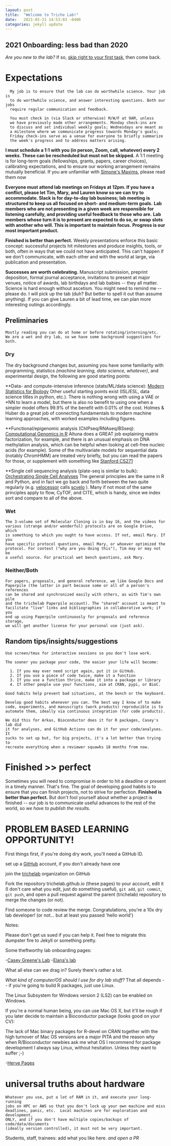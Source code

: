 ```yaml
---
layout: post
title:  "Welcome to Triche Lab!"
date:   2021-05-21 14:53:03 -0400
categories: jekyll update
---
```


## 2021 Onboarding: less bad than 2020

*Are you new to the lab?*
If so, <a href="#PBL">skip right to your first task</a>, then come back. 

# Expectations

      My job is to ensure that the lab can do worthwhile science. Your job is
      to do worthwhile science, and answer interesting questions. Both our jobs 
      require regular communication and feedback.

      You must check in (via Slack or otherwise) M/W/F at 9AM, unless
      we have previously made other arrangements. Monday check-ins are
      to discuss and set individual weekly goals; Wednesdays are meant as
      a milestone where we communicate progress towards Monday's goals; 
      Friday check-ins serve as a venue for everyone to briefly summarize
      the week's progress and to address matters arising.
        
        
**I must schedule a 1:1 with you (in person, Zoom, call, whatever) every 2 weeks. These can be rescheduled but must not be skipped.**
	  A 1:1 meeting is for long-term goals (fellowships, grants, papers, 
	  career choices), calibrating expectations, and to ensure our working
	  arrangement remains mutually beneficial. If you are unfamiliar with 
	  [Simone's Maxims](https://clincancerres.aacrjournals.org/content/5/9/2281),
	  please read them now
		
**Everyone must attend lab meetings on Fridays at 12pm. If you**
**have a conflict, please let Tim, Mary, and Lauren know so we can**
**try to accommodate. Slack is for day-to-day lab business; lab meeting**
**is structured to keep us all focused on short- and medium-term goals.**
**Lab members who are not presenting in a given week are responsible for**
**listening carefully, and providing useful feedback to those who are.**
**Lab members whose turn it is to present are expected to do so, or swap**
**slots with another who will. This is important to maintain focus.**
**Progress is our most important product.**
        
**Finished is better than perfect.** Weekly presentations enforce
this basic concept: successful projects hit milestones and produce 
insights, tools, or both, often in ways that we could not have 
anticipated. This can't happen if we don't communicate, with each
other and with the world at large, via publication and presentation.
         
**Successes are worth celebrating.** Manuscript submission, 
preprint deposition, formal journal acceptance, invitations to present
at major venues, notice of awards, lab birthdays and lab babies -- 
they all matter. Science is hard enough without ascetism. You might
need to remind me -- please do. I will pick up the tab (duh? But
better to spell it out than assume anything). If you can give Lauren
a bit of lead time, we can plan more interesting outings accordingly.
       
## Preliminaries
	
    Mostly reading you can do at home or before rotating/interning/etc.
    We are a wet and dry lab, so we have some background suggestions for both. 
    

### Dry

The dry background changes but, assuming you have some familiarity with 
programming, statistics *(machine learning, data science, whatever)*,
and experimental design, the following are good starting points:
    
**Data- and compute-intensive inference (stats/ML/data science):
[Modern Statistics for Biology](http://web.stanford.edu/class/bios221/book/)
Other useful starting points exist (ISL/ESL, data science titles in 
python, etc.). There is nothing wrong with using a VAE or *NN to learn 
a model, but there is also no benefit to using one when a simpler model
offers 99.9% of the benefit with 0.01% of the cost. Holmes &amp; Huber
do a great job of connecting fundamentals to modern machine learning 
approaches, with worked examples including figures.

**Functional/epigenomic analysis (ChIPseq/RNAseq/BSseq):
[Computational Genomics in R](https://compgenomr.github.io/book/)
Altuna does a GREAT job explaining matrix factorization, for example, 
and there is an unusual emphasis on DNA methylation analysis, which 
can be helpful when looking at cell-free nucleic acids (for example). 
Some of the multivariate models for sequential data (notably ChromHMM) 
are treated very briefly, but you can read the papers for those, or
supplement with something like [Stanford CS271](https://www.udacity.com/course/intro-to-artificial-intelligence--cs271)

**Single cell sequencing analysis (plate-seq is similar to bulk):
[Orchestrating Single Cell Analyses](https://bioconductor.org/books/release/OSCA/)
The general principles are the same in R and Python, and in fact 
we go back and forth between the two quite regularly (e.g. 
[velocessor](https://github.com/trichelab/velocessor) calls
[scvelo](https://github.com/theislab/scvelo/) ).
Many if not most of the same principles apply to flow, CyTOF, and CITE,
which is handy, since we index sort and compare to all of the above.

### Wet
    
    The 3-volume set of Molecular Cloning is in bay 16, and the videos for 
    various (strange and/or wonderful) protocols are on Google Drive, which 
    is something to which you ought to have access. If not, email Mary. If you
    have specific protocol questions, email Mary, or whoever optimized the
    protocol. For context ("why are you doing this"), Tim may or may not be
    a useful source. For practical wet bench questions, ask Mary. 
    
### Neither/Both 
    
    For papers, proposals, and general reference, we like Google Docs and 
    Paperpile (the latter in part because some or all of a person's references
    can be shared and synchronized easily with others, as with Tim's own pile 
    and the trichelab Paperpile account). The "shared" account is meant to 
    facilitate "live" links and bibliographies in collaborative work; if you 
    end up using Paperpile continuously for proposals and reference storage,
    we will get another license for your personal use (just ask). 
    

## Random tips/insights/suggestions
    Use screen/tmux for interactive sessions so you don't lose work.
    
    The sooner you package your code, the easier your life will become:
    
      1. If you may ever need script again, put it in GitHub.
      2. If you use a piece of code twice, make it a function
      3. If you use a function thrice, make it into a package or library
      4. If other people use your functions, aim at CRAN, pypi, or BioC.
    
    Good habits help prevent bad situations, at the bench or the keyboard.
    
    Develop good habits whenever you can. The best way I know of to make
    code, experiments, and manuscripts (work products) reproducible is to 
    automate them, ideally via continuous integration (for code products).
    
    We did this for Arkas, Bioconductor does it for R packages, Casey's lab did 
    it for analyses, and GitHub Actions can do it for your code/analyses. It 
    sucks to set up but, for big projects, it's a lot better than trying to 
    recreate everything when a reviewer squawks 18 months from now.
    
# Finished >> perfect 
    
Sometimes you will need to compromise in order to hit a deadline or
present in a timely manner. That's fine. The goal of developing good habits 
is to ensure that you can finish projects, not to strive for perfection.
**Finished is better than perfect.** But don't fool yourself about 
whether a project is finished -- our job is to communicate useful advances
to the rest of the world, so *we have to publish the results.*

# PROBLEM BASED LEARNING OPPORTUNITY!
     
First things first, if you're doing dry work, you'll need a GitHub ID.
      
        
set up a [GitHub](https://github.com/) account, 
if you don't already have one
        
join the [trichelab](https://github.com/trichelab/)
organization on GitHub

Fork the repository trichelab.github.io (these pages) to your account,
edit it (I don't care what you edit, just do something useful), 
`git add`, `git commit`, `git push`, and open a pull request against 
the parent (trichelab) repository to merge the changes (or not). 


Find someone to code review the merge.  Congratulations, you're a 10x 
dry lab developer!  (or not... but at least you passed 'hello world') 


 Notes: 
>
Please don't get us sued if you can help it. 
Feel free to migrate this dumpster fire to Jekyll or something pretty.

Some theftworthy lab onboarding pages:

-[Casey Greene's Lab](https://github.com/greenelab/onboarding/blob/master/onboarding.md) 
-[Elana's lab](https://fertiglab.com/)
    
What all else can we drag in?  Surely there's rather a lot.
    
*What kind of computer/OS should I use for dry lab stuff?*
That all depends -- if you're going to build R packages, just use Linux.
   
The Linux Subsystem for Windows version 2 (LS2) can be enabled on Windows.
   
If you're a normal human being, you can use Mac OS X, but it'll be rough if
you later decide to maintain a Bioconductor package (looks good on your CV):
  
>
The lack of Mac binary packages for R-devel on CRAN together with the
high turnover of Mac OS versions are a major PITA and the reason why
when R/Bioconductor newbies ask me what OS I recommend for package
development I always say Linux, without hesitation. Unless they want to
suffer ;-)

-[Herve Pages](https://stat.ethz.ch/pipermail/bioc-devel/2020-January/016010.html)

# universal truths about hardware

    Whatever you use, put a lot of RAM in it, and execute your long-running 
    jobs on HPC or AWS so that you don't lock up your own machine and miss 
    deadlines, panic, etc.  Local machines are for exploration and development, 
    ONLY, and if you don't have multiple copies/backups of code/data/documents
    (ideally version controlled), it must not be very important.  

Students, staff, trainees: add what you like here. *and open a PR*


